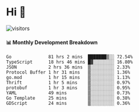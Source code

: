 # Hi 👋
 
![visitors](https://visitor-badge.glitch.me/badge?page_id=sorcererxw.sorcererx)

#### 📊 Monthly Development Breakdown

<!--START_SECTION:waka-->
```text
Go              81 hrs 2 mins  ███████▒░░ 72.54%
TypeScript      18 hrs 46 mins █▓░░░░░░░░ 16.80%
JSON            2 hrs 36 mins  ▒░░░░░░░░░ 2.33%
Protocol Buffer 1 hr 31 mins   ▒░░░░░░░░░ 1.36%
go.mod          1 hr 15 mins   ▒░░░░░░░░░ 1.13%
Thrift          1 hr 5 mins    ▒░░░░░░░░░ 0.97%
protobuf        1 hr 3 mins    ▒░░░░░░░░░ 0.95%
YAML            49 mins        ▒░░░░░░░░░ 0.73%
Go Template     25 mins        ▒░░░░░░░░░ 0.38%
GDScript        24 mins        ▒░░░░░░░░░ 0.36%
```
<!--END_SECTION:waka-->

